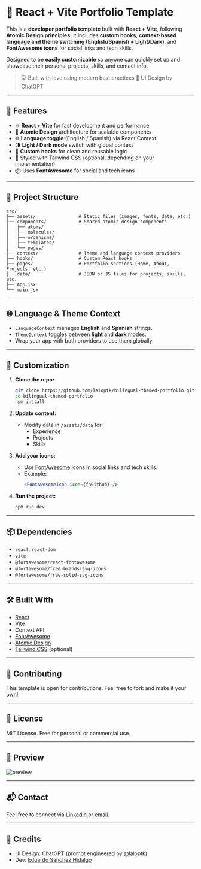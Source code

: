 # 🌟 React + Vite Portfolio Template

This is a **developer portfolio template** built with **React + Vite**, following **Atomic Design principles**. It includes **custom hooks**, **context-based language and theme switching (English/Spanish + Light/Dark)**, and **FontAwesome icons** for social links and tech skills.

Designed to be **easily customizable** so anyone can quickly set up and showcase their personal projects, skills, and contact info.

> 💻 Built with love using modern best practices
> 🎨 UI Design by ChatGPT

---

## 🚀 Features

- ⚛️ **React + Vite** for fast development and performance
- 🧬 **Atomic Design** architecture for scalable components
- 🌐 **Language toggle** (English / Spanish) via React Context
- 🌗 **Light / Dark mode** switch with global context
- 🧠 **Custom hooks** for clean and reusable logic
- 🎨 Styled with Tailwind CSS (optional, depending on your implementation)
- 📦 Uses **FontAwesome** for social and tech icons

---

## 📁 Project Structure

```text
src/
├── assets/                # Static files (images, fonts, data, etc.)
├── components/            # Shared atomic design components
│   ├── atoms/
│   ├── molecules/
│   ├── organisms/
│   ├── templates/
│   └── pages/
├── context/               # Theme and language context providers
├── hooks/                 # Custom React hooks
├── pages/                 # Portfolio sections (Home, About, Projects, etc.)
├── data/                  # JSON or JS files for projects, skills, etc.
├── App.jsx
└── main.jsx
```

---

## 🌐 Language & Theme Context

- `LanguageContext` manages **English** and **Spanish** strings.
- `ThemeContext` toggles between **light** and **dark** modes.
- Wrap your app with both providers to use them globally.

---

## 🎨 Customization

1. **Clone the repo:**

   ```bash
   git clone https://github.com/laloptk/bilingual-themed-portfolio.git
   cd bilingual-themed-portfolio
   npm install
   ```

2. **Update content:**

   - Modify data in `/assets/data` for:
     - Experience
     - Projects
     - Skills

3. **Add your icons:**

   - Use [FontAwesome](https://fontawesome.com/icons) icons in social links and tech skills.
   - Example:
     ```jsx
     <FontAwesomeIcon icon={faGithub} />
     ```

4. **Run the project:**

   ```bash
   npm run dev
   ```

---

## 📦 Dependencies

- `react`, `react-dom`
- `vite`
- `@fortawesome/react-fontawesome`
- `@fortawesome/free-brands-svg-icons`
- `@fortawesome/free-solid-svg-icons`

---

## 🛠️ Built With

- [React](https://react.dev/)
- [Vite](https://vite.dev/)
- Context API
- [FontAwesome](https://docs.fontawesome.com/v5/web/use-with/react)
- [Atomic Design](https://atomicdesign.bradfrost.com/)
- [Tailwind CSS](https://tailwindcss.com/) (optional)

---

## 🤝 Contributing

This template is open for contributions. Feel free to fork and make it your own!

---

## 📄 License

MIT License. Free for personal or commercial use.

---

## 📸 Preview

![preview](./assets/screenshot.png)

---

## 📬 Contact

Feel free to connect via [LinkedIn](https://www.linkedin.com/in/eduardo-sanchez-hidalgo/) or [email](mailto:laloptk@gmail.com).

---

## 🧠 Credits

- UI Design: ChatGPT (prompt engineered by @laloptk)
- Dev: [Eduardo Sanchez Hidalgo](https://github.com/laloptk)
